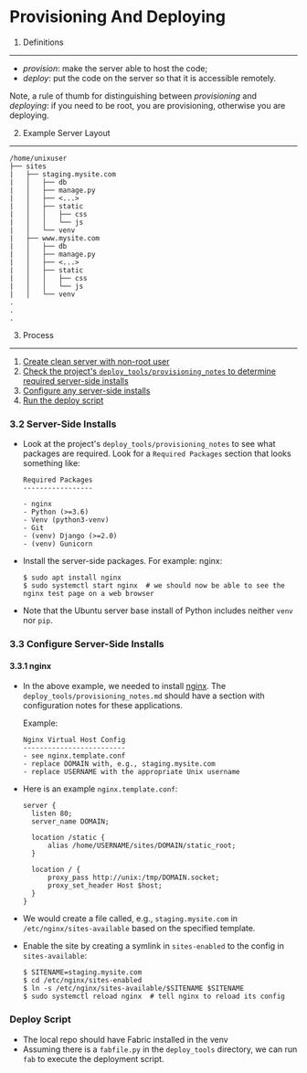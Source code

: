 Provisioning And Deploying
==========================

1. Definitions
--------------
- *provision*: make the server able to host the code;
- *deploy*: put the code on the server so that it is accessible remotely.

Note, a rule of thumb for distinguishing between *provisioning* and *deploying*: if you need to be root, you are provisioning, otherwise
you are deploying.


2. Example Server Layout
------------------------
```
/home/unixuser
├── sites
|   ├── staging.mysite.com
|   │   ├── db
|   │   ├── manage.py
|   │   ├── <...>
|   │   ├── static
|   │   │   ├── css
|   │   │   └── js
|   │   └── venv
|   ├── www.mysite.com
|   │   ├── db
|   │   ├── manage.py
|   │   ├── <...>
|   │   ├── static
|   │   │   ├── css
|   │   │   └── js
|   │   └── venv
.
.
.
```


3. Process
----------
1. [Create clean server with non-root user](https://github.com/Crossroadsman/ServerAdmin/blob/master/LinodeAdminChecklist.md)
2. [Check the project's `deploy_tools/provisioning_notes` to determine required server-side installs](#s3.2)
3. [Configure any server-side installs](#s3.3)
4. [Run the deploy script](#s3.4)

### <a name="s3.2">3.2 Server-Side Installs</a> ###

- Look at the project's `deploy_tools/provisioning_notes` to see what packages are required. Look for a `Required Packages` section
  that looks something like:
  ```
  Required Packages
  -----------------
  
  - nginx
  - Python (>=3.6)
  - Venv (python3-venv)
  - Git
  - (venv) Django (>=2.0)
  - (venv) Gunicorn
  ```

- Install the server-side packages. For example: nginx:
  ```console
  $ sudo apt install nginx
  $ sudo systemctl start nginx  # we should now be able to see the nginx test page on a web browser
  ```

- Note that the Ubuntu server base install of Python includes neither `venv` nor `pip`.

### <a name="s3.3">3.3 Configure Server-Side Installs</a> ###

#### 3.3.1 nginx ####

- In the above example, we needed to install [nginx][guide_nginx]. The `deploy_tools/provisioning_notes.md` should have a section 
  with configuration notes for these applications.

  Example:
  ```
  Nginx Virtual Host Config
  -------------------------
  - see nginx.template.conf
  - replace DOMAIN with, e.g., staging.mysite.com
  - replace USERNAME with the appropriate Unix username
  ```

- Here is an example `nginx.template.conf`:
  ```nginx
  server {
    listen 80;
    server_name DOMAIN;

    location /static {
        alias /home/USERNAME/sites/DOMAIN/static_root;
    }

    location / {
        proxy_pass http://unix:/tmp/DOMAIN.socket;
        proxy_set_header Host $host;
    }
  }
  ```

- We would create a file called, e.g., `staging.mysite.com` in `/etc/nginx/sites-available` based on the specified template.

- Enable the site by creating a symlink in `sites-enabled` to the config in `sites-available`:
  ```console
  $ SITENAME=staging.mysite.com
  $ cd /etc/nginx/sites-enabled
  $ ln -s /etc/nginx/sites-available/$SITENAME $SITENAME
  $ sudo systemctl reload nginx  # tell nginx to reload its config
  ```

### <a name="s3.4">Deploy Script</a> ###

- The local repo should have Fabric installed in the venv
- Assuming there is a `fabfile.py` in the `deploy_tools` directory, we can run `fab` to execute the deployment script.


[guide_nginx]: https://github.com/Crossroadsman/ServerAdmin/blob/master/nginx.md
